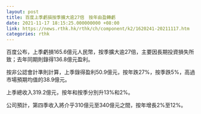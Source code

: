 ```yaml
---
layout: post
title: 百度上季虧損按季擴大逾27倍　按年由盈轉虧
date: 2021-11-17 18:15:25.000000000 +08:00
link: https://news.rthk.hk/rthk/ch/component/k2/1620241-20211117.htm
categories: rthk
---
```


百度公布，上季虧損165.6億元人民幣，按季擴大逾27倍，主要因長期投資損失所致；去年同期則錄得136.8億元盈利。

按非公認會計準則計算，上季錄得盈利50.9億元，按年跌27%，按季跌5%，高過市場預期均值的38.9億元。

上季總收入319.2億元，按年和按季分別升13%和2%。

公司預計，第四季收入將介乎310億元至340億元之間，按年增長2%至12%。
